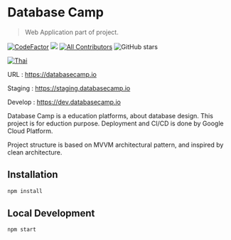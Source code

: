 # Database Camp
> Web Application part of project.

[![CodeFactor](https://www.codefactor.io/repository/github/ganinw13120/databasecampwebapplication/badge/develop)](https://www.codefactor.io/repository/github/ganinw13120/databasecampwebapplication/overview/develop)
<a href="https://codeclimate.com/github/ganinw13120/DatabaseCampWebApplication/maintainability"><img src="https://api.codeclimate.com/v1/badges/7e4cae8ce350cf11b51d/maintainability" /></a> 
[![All Contributors](https://img.shields.io/badge/all_contributors-4-orange.svg?style=flat-square)](#contributors)
![GitHub stars](https://img.shields.io/github/stars/ganinw13120/DatabaseCampWebApplication)

[![Thai](https://img.shields.io/badge/Language-Thai-blueviolet?style=for-the-badge)](README.ja-JP.md)

URL : https://databasecamp.io

Staging : https://staging.databasecamp.io

Develop : https://dev.databasecamp.io


Database Camp is a education platforms, about database design. This project is for eduction purpose. Deployment and CI/CD is done by Google Cloud Platform.

Project structure is based on MVVM architectural pattern, and inspired by clean architecture.

## Installation

```sh
npm install
```
## Local Development
```sh
npm start
```

